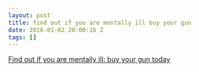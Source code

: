 ```yaml
---
layout: post
title: find out if you are mentally ill buy your gun
date: 2016-01-02 20:00:16 Z
tags: []
---
```

[Find out if you are mentally ill: buy your gun today](https://www.facebook.com/OccupyDemocrats/videos/1014045058688548/)

